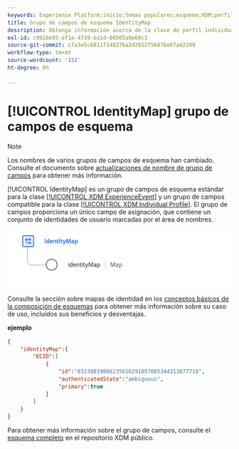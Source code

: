 ```yaml
---
keywords: Experience Platform;inicio;temas populares;esquema;XDM;perfil individual;campos;esquemas;identityMap;mapa de identidad;mapa de identidad;diseño de esquema;mapa de identidad;esquema;esquema;esquema de unión;unión
title: Grupo de campos de esquema IdentityMap
description: Obtenga información acerca de la clase de perfil individual de XDM.
exl-id: c9928e85-ef1e-4739-ba1d-80505a9e60c3
source-git-commit: cfa3e5c6811f148376a2d2012f5687be6fad2299
workflow-type: tm+mt
source-wordcount: '152'
ht-degree: 0%

---
```


# [!UICONTROL IdentityMap] grupo de campos de esquema

>[!NOTE]
>
>Los nombres de varios grupos de campos de esquema han cambiado. Consulte el documento sobre [actualizaciones de nombre de grupo de campos](../name-updates.md) para obtener más información.

[!UICONTROL IdentityMap] es un grupo de campos de esquema estándar para la clase [[!UICONTROL XDM ExperienceEvent]](../../classes/experienceevent.md) y un grupo de campos compatible para la clase [[!UICONTROL XDM Individual Profile]](../../classes/individual-profile.md). El grupo de campos proporciona un único campo de asignación, que contiene un conjunto de identidades de usuario marcadas por el área de nombres.

![Un diagrama del grupo de campos de esquema [!UICONTROL IdentityMap]](../../images/field-groups/identitymap.png)

Consulte la sección sobre mapas de identidad en los [conceptos básicos de la composición de esquemas](../../schema/composition.md#identityMap) para obtener más información sobre su caso de uso, incluidos sus beneficios y desventajas.

**ejemplo**

```JSON
{
    "identityMap":{
        "ECID":[
            {
                "id":"83238819066235616291057085344313877718",
                "authenticatedState":"ambiguous",
                "primary":true
            }
        ]
    }
}
```

Para obtener más información sobre el grupo de campos, consulte el [esquema completo](https://github.com/adobe/xdm/blob/master/components/fieldgroups/shared/identitymap.schema.json) en el repositorio XDM público.

